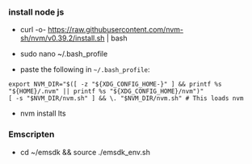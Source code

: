 ### install node js
- curl -o- https://raw.githubusercontent.com/nvm-sh/nvm/v0.39.2/install.sh | bash
- sudo nano ~/.bash_profile

- paste the following in `~/.bash_profile`:
```
export NVM_DIR="$([ -z "${XDG_CONFIG_HOME-}" ] && printf %s "${HOME}/.nvm" || printf %s "${XDG_CONFIG_HOME}/nvm")"
[ -s "$NVM_DIR/nvm.sh" ] && \. "$NVM_DIR/nvm.sh" # This loads nvm
```

- nvm install lts

### Emscripten 
- cd ~/emsdk && source ./emsdk_env.sh